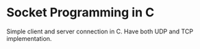 # Socket Programming in C
Simple client and server connection in C. Have both UDP and TCP implementation.